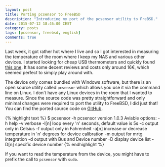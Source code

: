 ```yaml
---
layout: post
title: Porting pcsensor to FreeBSD
description: "Introducing my port of the pcsensor utility to FreBSD."
date: 2015-07-12 18:46:00 CEST
category: posts
tags: [pcsensor, freebsd, english]
comments: true
---
```


Last week, it got rather hot where I live and so I got interested in measuring the temperature of the room where I keep my NAS and various other devices. I started looking for cheap USB thermometers and quickly found [this one](http://www.amazon.de/gp/product/B009RETJIO). It has some decent reviews and costs only around 16€, which seemed perfect to simply play around with.

The device only comes bundled with Windows software, but there is an open source utility called `pcsensor` which allows you use it via the command line on Linux. I don't have any Linux devices in the room that I wanted to measure. Since the source code was pretty straightforward and only minimal changes were required to port the utility to FreeBSD, I did just that! You can find the ported source code on [GitHub](https://github.com/nifoc/pcsensor-freebsd).

{% highlight text %}
$ pcsensor -h
pcsensor version 1.0.3
      Aviable options:
          -h help
          -v verbose
          -l[n] loop every 'n' seconds, default value is 5s
          -c output only in Celsius
          -f output only in Fahrenheit
          -a[n] increase or decrease temperature in 'n' degrees for device calibration
          -m output for mrtg integration
          -d output with Bus and Device number
          -D display device list
          -D[n] specific device number
{% endhighlight %}

If you want to read the temperature from the device, you might have to prefix the call to `pcsensor` with `sudo`.
